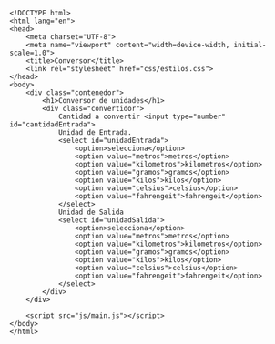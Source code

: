     <!DOCTYPE html>
    <html lang="en">
    <head>
        <meta charset="UTF-8">
        <meta name="viewport" content="width=device-width, initial-scale=1.0">
        <title>Conversor</title>
        <link rel="stylesheet" href="css/estilos.css">
    </head>
    <body>
        <div class="contenedor">
            <h1>Conversor de unidades</h1>
            <div class="convertidor">
                Cantidad a convertir <input type="number" id="cantidadEntrada">
                Unidad de Entrada.
                <select id="unidadEntrada">
                    <option>selecciona</option>
                    <option value="metros">metros</option>
                    <option value="kilometros">kilometros</option>
                    <option value="gramos">gramos</option>
                    <option value="kilos">kilos</option>
                    <option value="celsius">celsius</option>
                    <option value="fahrengeit">fahrengeit</option>
                </select>
                Unidad de Salida
                <select id="unidadSalida">
                    <option>selecciona</option>
                    <option value="metros">metros</option>
                    <option value="kilometros">kilometros</option>
                    <option value="gramos">gramos</option>
                    <option value="kilos">kilos</option>
                    <option value="celsius">celsius</option>
                    <option value="fahrengeit">fahrengeit</option>
                </select>
            </div>
        </div>
    
        <script src="js/main.js"></script>
    </body>
    </html>
